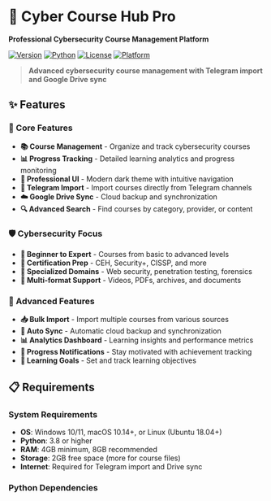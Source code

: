 # 🚀 Cyber Course Hub Pro

**Professional Cybersecurity Course Management Platform**

[![Version](https://img.shields.io/badge/version-3.0.0-blue.svg)](https://github.com/your-repo/cyber-course-hub-pro)
[![Python](https://img.shields.io/badge/python-3.8%2B-blue.svg)](https://python.org)
[![License](https://img.shields.io/badge/license-MIT-green.svg)](LICENSE)
[![Platform](https://img.shields.io/badge/platform-Windows%20%7C%20Linux%20%7C%20macOS-lightgrey.svg)]()

> **Advanced cybersecurity course management with Telegram import and Google Drive sync**

## ✨ Features

### 🎯 Core Features
- **📚 Course Management** - Organize and track cybersecurity courses
- **📊 Progress Tracking** - Detailed learning analytics and progress monitoring
- **🎨 Professional UI** - Modern dark theme with intuitive navigation
- **📱 Telegram Import** - Import courses directly from Telegram channels
- **☁️ Google Drive Sync** - Cloud backup and synchronization
- **🔍 Advanced Search** - Find courses by category, provider, or content

### 🛡️ Cybersecurity Focus
- **🔰 Beginner to Expert** - Courses from basic to advanced levels
- **🏢 Certification Prep** - CEH, Security+, CISSP, and more
- **🎯 Specialized Domains** - Web security, penetration testing, forensics
- **📖 Multi-format Support** - Videos, PDFs, archives, and documents

### 🚀 Advanced Features
- **📥 Bulk Import** - Import multiple courses from various sources
- **🔄 Auto Sync** - Automatic cloud backup and synchronization
- **📊 Analytics Dashboard** - Learning insights and performance metrics
- **🔔 Progress Notifications** - Stay motivated with achievement tracking
- **🎯 Learning Goals** - Set and track learning objectives

## 📋 Requirements

### System Requirements
- **OS**: Windows 10/11, macOS 10.14+, or Linux (Ubuntu 18.04+)
- **Python**: 3.8 or higher
- **RAM**: 4GB minimum, 8GB recommended
- **Storage**: 2GB free space (more for course files)
- **Internet**: Required for Telegram import and Drive sync

### Python Dependencies

